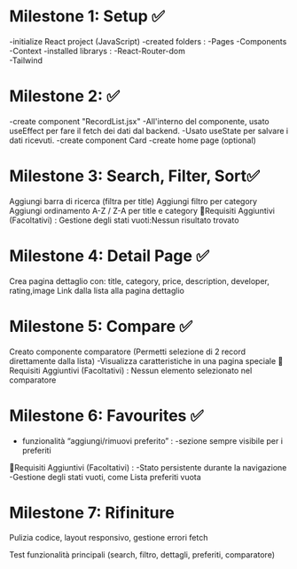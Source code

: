 # Milestone 1: Setup ✅
-initialize React project (JavaScript)
-created folders : 
        -Pages
        -Components
        -Context
-installed librarys  : 
        -React-Router-dom   
        -Tailwind 
# Milestone 2:  ✅
-create component "RecordList.jsx" 
        -All'interno del componente, usato useEffect per fare il fetch dei dati dal backend.
        -Usato useState per salvare i dati ricevuti.
-create component Card 
-create home page (optional)

# Milestone 3: Search, Filter, Sort✅
Aggiungi barra di ricerca (filtra per title)
Aggiungi filtro per category 
Aggiungi ordinamento A-Z / Z-A per title e category
🚩Requisiti Aggiuntivi (Facoltativi) :
Gestione degli stati vuoti:Nessun risultato trovato

 # Milestone 4: Detail Page ✅
Crea pagina dettaglio con: title, category, price, description, developer, rating,image
 Link dalla lista alla pagina dettaglio

# Milestone 5: Compare ✅
Creato componente comparatore
(Permetti selezione di 2 record direttamente dalla lista)
   -Visualizza caratteristiche in una pagina speciale
🚩Requisiti Aggiuntivi (Facoltativi) :
Nessun elemento selezionato nel comparatore
# Milestone 6: Favourites ✅
- funzionalità “aggiungi/rimuovi preferito” :
   -sezione sempre visibile per i preferiti

🚩Requisiti Aggiuntivi (Facoltativi) : 
-Stato persistente durante la navigazione 
-Gestione degli stati vuoti, come
Lista preferiti vuota

# Milestone 7: Rifiniture 

Pulizia codice, layout responsivo, gestione errori fetch

Test funzionalità principali (search, filtro, dettagli, preferiti, comparatore)